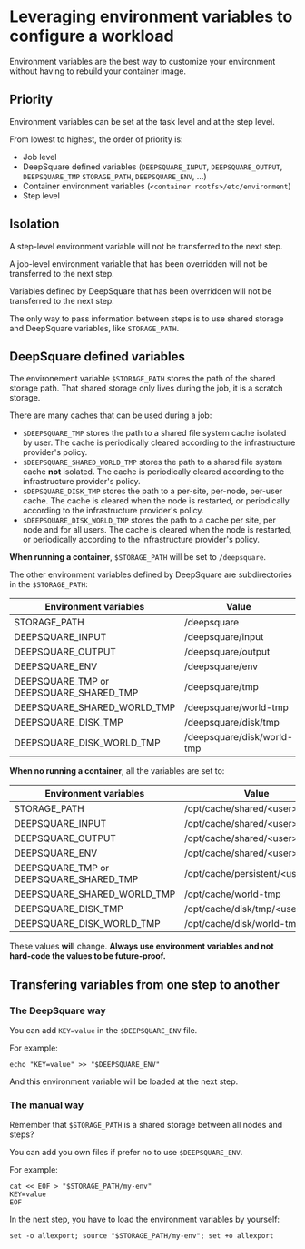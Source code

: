 # Leveraging environment variables to configure a workload

Environment variables are the best way to customize your environment without having to rebuild your container image.

## Priority

Environment variables can be set at the task level and at the step level.

From lowest to highest, the order of priority is:

- Job level
- DeepSquare defined variables (`DEEPSQUARE_INPUT`, `DEEPSQUARE_OUTPUT`, `DEEPSQUARE_TMP` `STORAGE_PATH`, `DEEPSQUARE_ENV`, ...)
- Container environment variables (`<container rootfs>/etc/environment`)
- Step level

## Isolation

A step-level environment variable will not be transferred to the next step.

A job-level environment variable that has been overridden will not be transferred to the next step.

Variables defined by DeepSquare that has been overridden will not be transferred to the next step.

The only way to pass information between steps is to use shared storage and DeepSquare variables, like `STORAGE_PATH`.

## DeepSquare defined variables

The environement variable `$STORAGE_PATH` stores the path of the shared storage path. That shared storage only lives during the job, it is a scratch storage.

There are many caches that can be used during a job:

- `$DEEPSQUARE_TMP` stores the path to a shared file system cache isolated by user. The cache is periodically cleared according to the infrastructure provider's policy.
- `$DEEPSQUARE_SHARED_WORLD_TMP` stores the path to a shared file system cache **not** isolated. The cache is periodically cleared according to the infrastructure provider's policy.
- `$DEPSQUARE_DISK_TMP` stores the path to a per-site, per-node, per-user cache. The cache is cleared when the node is restarted, or periodically according to the infrastructure provider's policy.
- `$DEEPSQUARE_DISK_WORLD_TMP` stores the path to a cache per site, per node and for all users. The cache is cleared when the node is restarted, or periodically according to the infrastructure provider's policy.

**When running a container**, `$STORAGE_PATH` will be set to `/deepsquare`.

The other environment variables defined by DeepSquare are subdirectories in the `$STORAGE_PATH`:

| Environment variables                   | Value                      |
| --------------------------------------- | -------------------------- |
| STORAGE_PATH                            | /deepsquare                |
| DEEPSQUARE_INPUT                        | /deepsquare/input          |
| DEEPSQUARE_OUTPUT                       | /deepsquare/output         |
| DEEPSQUARE_ENV                          | /deepsquare/env            |
| DEEPSQUARE_TMP or DEEPSQUARE_SHARED_TMP | /deepsquare/tmp            |
| DEEPSQUARE_SHARED_WORLD_TMP             | /deepsquare/world-tmp      |
| DEEPSQUARE_DISK_TMP                     | /deepsquare/disk/tmp       |
| DEEPSQUARE_DISK_WORLD_TMP               | /deepsquare/disk/world-tmp |

**When no running a container**, all the variables are set to:

| Environment variables                   | Value                                 |
| --------------------------------------- | ------------------------------------- |
| STORAGE_PATH                            | /opt/cache/shared/&lt;user&gt;        |
| DEEPSQUARE_INPUT                        | /opt/cache/shared/&lt;user&gt;/input  |
| DEEPSQUARE_OUTPUT                       | /opt/cache/shared/&lt;user&gt;/output |
| DEEPSQUARE_ENV                          | /opt/cache/shared/&lt;user&gt;/env    |
| DEEPSQUARE_TMP or DEEPSQUARE_SHARED_TMP | /opt/cache/persistent/&lt;user&gt;    |
| DEEPSQUARE_SHARED_WORLD_TMP             | /opt/cache/world-tmp                  |
| DEEPSQUARE_DISK_TMP                     | /opt/cache/disk/tmp/&lt;user&gt;      |
| DEEPSQUARE_DISK_WORLD_TMP               | /opt/cache/disk/world-tmp             |

These values **will** change. **Always use environment variables and not hard-code the values to be future-proof.**

## Transfering variables from one step to another

### The DeepSquare way

You can add `KEY=value` in the `$DEEPSQUARE_ENV` file.

For example:

```shell title="step.command"
echo "KEY=value" >> "$DEEPSQUARE_ENV"
```

And this environment variable will be loaded at the next step.

### The manual way

Remember that `$STORAGE_PATH` is a shared storage between all nodes and steps?

You can add you own files if prefer no to use `$DEEPSQUARE_ENV`.

For example:

```shell title="step.command"
cat << EOF > "$STORAGE_PATH/my-env"
KEY=value
EOF
```

In the next step, you have to load the environment variables by yourself:

```shell title="step2.command"
set -o allexport; source "$STORAGE_PATH/my-env"; set +o allexport
```
